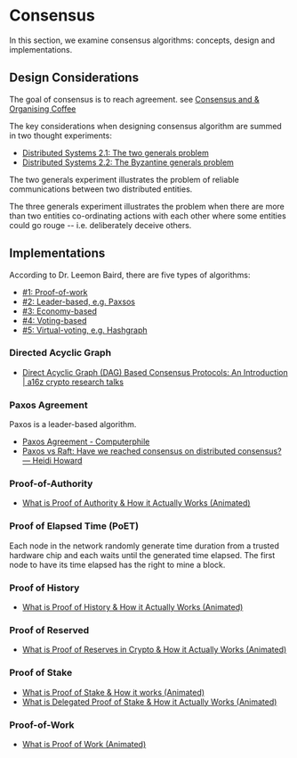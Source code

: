 # Consensus

In this section, we examine consensus algorithms: concepts, design and implementations.

## Design Considerations

The goal of consensus is to reach agreement. see [Consensus and & Organising Coffee](https://www.youtube.com/watch?v=jn3DBzr--Ok)

The key considerations when designing consensus algorithm are summed in two thought experiments:

* [Distributed Systems 2.1: The two generals problem](https://www.youtube.com/watch?v=MDuWnzVnfpI)
* [Distributed Systems 2.2: The Byzantine generals problem](https://www.youtube.com/watch?v=LoGx_ldRBU0)

The two generals experiment illustrates the problem of reliable communications between two distributed entities.

The three generals experiment illustrates the problem when there are more than two entities co-ordinating actions with each other where some entities could go rouge -- i.e. deliberately deceive others. 

## Implementations

According to Dr. Leemon Baird, there are five types of algorithms:

* [#1: Proof-of-work](https://www.youtube.com/watch?v=A467am0fw34)
* [#2: Leader-based, e.g. Paxsos](https://www.youtube.com/watch?v=hVYRkcTY840)
* [#3: Economy-based](https://www.youtube.com/watch?v=EVVso37nie8)
* [#4: Voting-based](https://www.youtube.com/watch?v=HgaG6Vtv1zc)
* [#5: Virtual-voting, e.g. Hashgraph](https://www.youtube.com/watch?v=rleAZVVA3kM)


### Directed Acyclic Graph
 
* [Direct Acyclic Graph (DAG) Based Consensus Protocols: An Introduction | a16z crypto research talks](https://www.youtube.com/watch?v=v7h2rXNtrV0)

### Paxos Agreement

Paxos is a leader-based algorithm.

* [Paxos Agreement - Computerphile](https://www.youtube.com/watch?v=s8JqcZtvnsM)
* [Paxos vs Raft: Have we reached consensus on distributed consensus? — Heidi Howard ](https://www.youtube.com/watch?v=JQss0uQUc6o)

### Proof-of-Authority

* [What is Proof of Authority & How it Actually Works (Animated)](https://www.youtube.com/watch?v=uLPjWeAZ47g)

### Proof of Elapsed Time (PoET)

Each node in the network randomly generate time duration from a trusted hardware chip and each waits until the generated time elapsed. The first node to have its time elapsed has the right to mine a block. 

### Proof of History

* [What is Proof of History & How it Actually Works (Animated)](https://www.youtube.com/watch?v=A5G_FJpzKtk)

### Proof of Reserved

* [What is Proof of Reserves in Crypto & How it Actually Works (Animated)](https://www.youtube.com/watch?v=qzWT0JAyBIc)

### Proof of Stake

* [What is Proof of Stake & How it works (Animated)](https://www.youtube.com/watch?v=HjovHCq4wK4)
* [What is Delegated Proof of Stake & How it Actually Works (Animated)](https://www.youtube.com/watch?v=nd40wO2FgFk)

### Proof-of-Work

* [What is Proof of Work (Animated)](https://www.youtube.com/watch?v=ZTkuleUJV0M)

